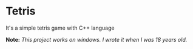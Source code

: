 # Tetris
It's a simple tetris game with C++ language

**Note:** _This project works on windows. I wrote it when I was 18 years old._

